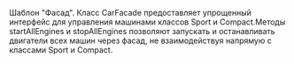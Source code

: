 Шаблон "Фасад". Класс CarFacade предоставляет упрощенный интерфейс для управления машинами классов Sport и Compact.Методы startAllEngines и stopAllEngines позволяют запускать и останавливать двигатели всех машин через фасад, не взаимодействуя напрямую с классами Sport и Compact.
